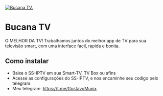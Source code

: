 [![Bucana TV.](https://i.imgur.com/ADnIRZd.jpg)](https://github.com/gustavomunix/BucanaTV)
# Bucana TV

O MELHOR DA TV!
Trabalhamos juntos do melhor app de TV para sua televisão smart, com uma interface facil, rapida e bonita.


## Como instalar

- Baixe o SS-IPTV em sua Smart-TV, TV Box ou afins
- Acesse as configurações do SS-IPTV, e nos encaminhe seu codigo pelo telegram
- Meu telegram: https://t.me/GustavoMunix
